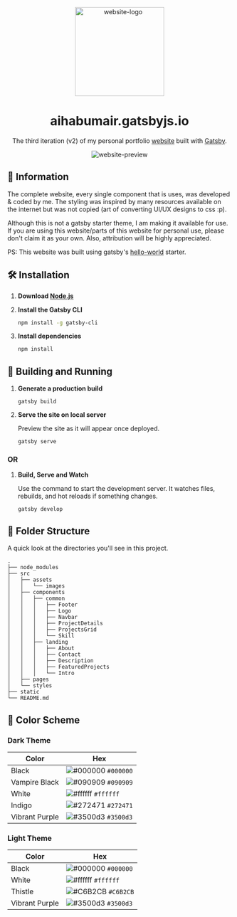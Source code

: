 <p align="center">
  <a href="https://aihabumair.gatsbyjs.io">
    <img src="https://user-images.githubusercontent.com/55903466/115989107-4f7d5700-a5da-11eb-8fa5-cfa0439f75f9.png" alt="website-logo" width="200px">
  </a>
</p>
<h1 align="center">
  aihabumair.gatsbyjs.io
</h1>

<p align="center">The third iteration (v2) of my personal portfolio <a href="https://aihabumair.gatsbyjs.io">website</a> built with <a href="https://www.gatsbyjs.com/">Gatsby</a>.</p>

<p align="center">
  <img src="https://user-images.githubusercontent.com/55903466/115990098-21e6dc80-a5df-11eb-8ff3-3a281881f1df.png" alt="website-preview">
<p>

## 🚨 Information

The complete website, every single component that is uses, was developed & coded by me. The styling was inspired by many resources available on the internet but was not copied (art of converting UI/UX designs to css :p).

Although this is not a gatsby starter theme, I am making it available for use. If you are using this website/parts of this website for personal use, please don't claim it as your own. Also, attribution will be highly appreciated.

PS: This website was built using gatsby's <a href="https://github.com/gatsbyjs/gatsby-starter-hello-world">hello-world</a> starter.

## 🛠 Installation

1. **Download <a href="https://nodejs.org/en/download/">Node.js</a>**

2. **Install the Gatsby CLI**

   ```sh
   npm install -g gatsby-cli
   
3. **Install dependencies**

   ```sh
   npm install
   ```

## 🚀 Building and Running

1.  **Generate a production build**

    ```shell
    gatsby build
    ```

2.  **Serve the site on local server**

    Preview the site as it will appear once deployed.

    ```shell
    gatsby serve
    ```

### OR

1.  **Build, Serve and Watch**

     Use the command to start the development server. It watches files, rebuilds, and hot reloads if something changes.
     
     ```shell
     gatsby develop
     ```
        
## 📂 Folder Structure

A quick look at the directories you'll see in this project.

    .
    ├── node_modules
    ├── src
    │   ├── assets
    │   │   └── images
    │   ├── components
    │   │   ├── common
    │   │   │   ├── Footer
    │   │   │   ├── Logo
    │   │   │   ├── Navbar
    │   │   │   ├── ProjectDetails
    │   │   │   ├── ProjectsGrid
    │   │   │   └── Skill
    │   │   ├── landing
    │   │   │   ├── About
    │   │   │   ├── Contact
    │   │   │   ├── Description
    │   │   │   ├── FeaturedProjects
    │   │   │   └── Intro
    │   ├── pages
    │   └── styles
    ├── static
    └── README.md

## 🎨 Color Scheme

### Dark Theme

| Color          | Hex                                                                |
| -------------- | ------------------------------------------------------------------ |
| Black          | ![#000000](https://via.placeholder.com/10/000000?text=+) `#000000` |
| Vampire Black  | ![#090909](https://via.placeholder.com/10/090909?text=+) `#090909` |
| White          | ![#ffffff](https://via.placeholder.com/10/ffffff?text=+) `#ffffff` |
| Indigo         | ![#272471](https://via.placeholder.com/10/272471?text=+) `#272471` |
| Vibrant Purple | ![#3500d3](https://via.placeholder.com/10/3500d3?text=+) `#3500d3` |

### Light Theme

| Color          | Hex                                                                |
| -------------- | ------------------------------------------------------------------ |
| Black          | ![#000000](https://via.placeholder.com/10/000000?text=+) `#000000` |
| White          | ![#ffffff](https://via.placeholder.com/10/ffffff?text=+) `#ffffff` |
| Thistle        | ![#C6B2CB](https://via.placeholder.com/10/C6B2CB?text=+) `#C6B2CB` |
| Vibrant Purple | ![#3500d3](https://via.placeholder.com/10/3500d3?text=+) `#3500d3` |
